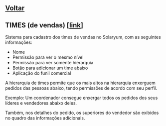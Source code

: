 [Voltar](./00_INDEX.md)
---

## TIMES (de vendas) [[link](https://sandbox.solaryum.com.br/fotus-yfe/configuracoes/times)]

Sistema para cadastro dos times de vendas no Solaryum, com as seguintes informações:

- Nome
- Permissão para ver o mesmo nível
- Permissão para ver somente hierarquia
- Botão para adicionar um time abaixo
- Aplicação do funil comercial

A hierarquia de times permite que os mais altos na hierarquia enxerguem pedidos das pessoas abaixo, tendo permissões de
acordo com seu perfil.

Exemplo: Um coordenador consegue enxergar todos os pedidos dos seus líderes e vendedores abaixo deles.

Também, nos detalhes do pedido, os superiores do vendedor são exibidos no quadro das informações adicionais.
